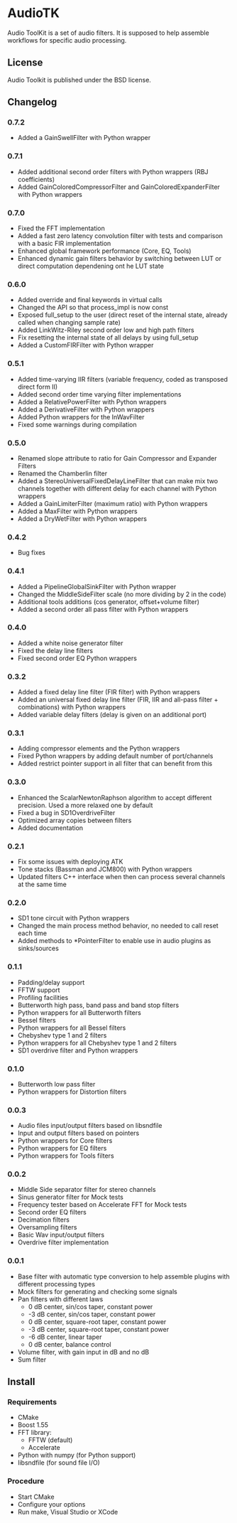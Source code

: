 AudioTK
=======

Audio ToolKit is a set of audio filters. It is supposed to help assemble workflows for specific audio processing.

License
-------

Audio Toolkit is published under the BSD license.

Changelog
---------
### 0.7.2
* Added a GainSwellFilter with Python wrapper

### 0.7.1
* Added additional second order filters with Python wrappers (RBJ coefficients)
* Added GainColoredCompressorFilter and GainColoredExpanderFilter with Python wrappers

### 0.7.0
* Fixed the FFT implementation
* Added a fast zero latency convolution filter with tests and comparison with a basic FIR implementation
* Enhanced global framework performance (Core, EQ, Tools)
* Enhanced dynamic gain filters behavior by switching between LUT or direct computation dependening ont he LUT state

### 0.6.0
* Added override and final keywords in virtual calls
* Changed the API so that process_impl is now const
* Exposed full_setup to the user (direct reset of the internal state, already called when changing sample rate)
* Added LinkWitz-Riley second order low and high path filters
* Fix resetting the internal state of all delays by using full_setup
* Added a CustomFIRFilter with Python wrapper

### 0.5.1
* Added time-varying IIR filters (variable frequency, coded as transposed direct form II)
* Added second order time varying filter implementations
* Added a RelativePowerFilter with Python wrappers
* Added a DerivativeFilter with Python wrappers
* Added Python wrappers for the InWavFilter
* Fixed some warnings during compilation

### 0.5.0
* Renamed slope attribute to ratio for Gain Compressor and Expander Filters
* Renamed the Chamberlin filter
* Added a StereoUniversalFixedDelayLineFilter that can make mix two channels together with different delay for each channel with Python wrappers
* Added a GainLimiterFilter (maximum ratio) with Python wrappers
* Added a MaxFilter with Python wrappers
* Added a DryWetFilter with Python wrappers

### 0.4.2
* Bug fixes

### 0.4.1
* Added a PipelineGlobalSinkFilter with Python wrapper
* Changed the MiddleSideFilter scale (no more dividing by 2 in the code)
* Additional tools additions (cos generator, offset+volume filter)
* Added a second order all pass filter with Python wrappers

### 0.4.0
* Added a white noise generator filter
* Fixed the delay line filters
* Fixed second order EQ Python wrappers

### 0.3.2
* Added a fixed delay line filter (FIR filter) with Python wrappers
* Added an universal fixed delay line filter (FIR, IIR and all-pass filter + combinations) with Python wrappers
* Added variable delay filters (delay is given on an additional port)

### 0.3.1
* Adding compressor elements and the Python wrappers
* Fixed Python wrappers by adding default number of port/channels
* Added restrict pointer support in all filter that can benefit from this

### 0.3.0
* Enhanced the ScalarNewtonRaphson algorithm to accept different precision. Used a more relaxed one by default
* Fixed a bug in SD1OverdriveFilter
* Optimized array copies between filters
* Added documentation

### 0.2.1
* Fix some issues with deploying ATK
* Tone stacks (Bassman and JCM800) with Python wrappers
* Updated filters C++ interface when then can process several channels at the same time

### 0.2.0
* SD1 tone circuit with Python wrappers
* Changed the main process method behavior, no needed to call reset each time
* Added methods to *PointerFilter to enable use in audio plugins as sinks/sources

### 0.1.1
* Padding/delay support
* FFTW support
* Profiling facilities
* Butterworth high pass, band pass and band stop filters
* Python wrappers for all Butterworth filters
* Bessel filters
* Python wrappers for all Bessel filters
* Chebyshev type 1 and 2 filters
* Python wrappers for all Chebyshev type 1 and 2 filters
* SD1 overdrive filter and Python wrappers

### 0.1.0
* Butterworth low pass filter
* Python wrappers for Distortion filters

### 0.0.3
* Audio files input/output filters based on libsndfile
* Input and output filters based on pointers
* Python wrappers for Core filters
* Python wrappers for EQ filters
* Python wrappers for Tools filters

### 0.0.2
* Middle Side separator filter for stereo channels
* Sinus generator filter for Mock tests
* Frequency tester based on Accelerate FFT for Mock tests
* Second order EQ filters
* Decimation filters
* Oversampling filters
* Basic Wav input/output filters
* Overdrive filter implementation

### 0.0.1
* Base filter with automatic type conversion to help assemble plugins with different processing types
* Mock filters for generating and checking some signals
* Pan filters with different laws
  * 0 dB center, sin/cos taper, constant power
  * -3 dB center, sin/cos taper, constant power
  * 0 dB center, square-root taper, constant power
  * -3 dB center, square-root taper, constant power
  * -6 dB center, linear taper
  * 0 dB center, balance control
* Volume filter, with gain input in dB and no dB
* Sum filter

Install
-------

### Requirements

* CMake
* Boost 1.55
* FFT library:
  * FFTW (default)
  * Accelerate
* Python with numpy (for Python support)
* libsndfile (for sound file I/O)

### Procedure

* Start CMake
* Configure your options
* Run make, Visual Studio or XCode
